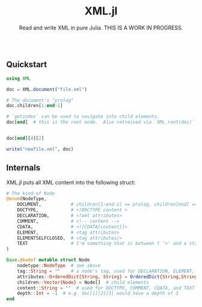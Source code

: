 <h1 align="center">XML.jl</h1>

<p align="center">Read and write XML in pure Julia.  THIS IS A WORK IN PROGRESS.</p>

<br><br>

## Quickstart

```julia
using XML

doc = XML.document("file.xml")

# The document's "prolog"
doc.children[1:end-1]

# `getindex` can be used to navigate into child elements.
doc[end]  # this is the root node.  Also retreived via `XML.root(doc)`


doc[end][4][2]

write("newfile.xml", doc)
```

## Internals

XML.jl puts all XML content into the following struct:

```julia
# The kind of Node
@enum(NodeType,
    DOCUMENT,           # children[1:end-1] == prolog, children[end] == root,
    DOCTYPE,            # <!DOCTYPE content >
    DECLARATION,        # <?xml attributes>
    COMMENT,            # <!-- content -->
    CDATA,              # <![CDATA[content]]>
    ELEMENT,            # <tag attributes>
    ELEMENTSELFCLOSED,  # <tag attributes/>
    TEXT                # I'm something that is between t '>' and a starting tag '<'
)

Base.@kwdef mutable struct Node
    nodetype::NodeType  # see above
    tag::String = ""    # a node's tag, used for DECLARATION, ELEMENT, and ELEMENTSELFCLOSED
    attributes::OrderedDict{String, String} = OrderedDict{String,String}() # a node's attributes e.g. `id="some id"`
    children::Vector{Node} = Node[]  # child elements
    content::String = ""  # used for DOCTYPE, COMMENT, CDATA, and TEXT
    depth::Int = -1  # e.g. doc[1][2][3] would have a depth of 3
end
```

